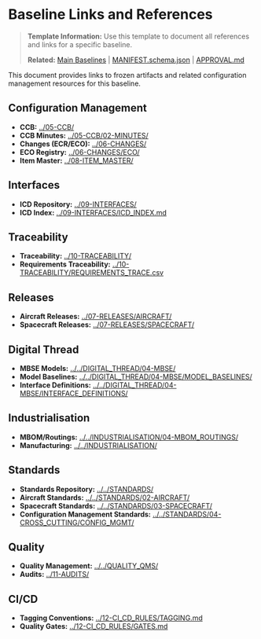 # Baseline Links and References

> **Template Information:** Use this template to document all references and links for a specific baseline.
> 
> **Related:** [Main Baselines](../../00-README.md) | [MANIFEST.schema.json](./MANIFEST.schema.json) | [APPROVAL.md](./APPROVAL.md)

This document provides links to frozen artifacts and related configuration management resources for this baseline.

## Configuration Management

- **CCB:** [../05-CCB/](../05-CCB/)
- **CCB Minutes:** [../05-CCB/02-MINUTES/](../05-CCB/02-MINUTES/)
- **Changes (ECR/ECO):** [../06-CHANGES/](../06-CHANGES/)
- **ECO Registry:** [../06-CHANGES/ECO/](../06-CHANGES/ECO/)
- **Item Master:** [../08-ITEM_MASTER/](../08-ITEM_MASTER/)

## Interfaces

- **ICD Repository:** [../09-INTERFACES/](../09-INTERFACES/)
- **ICD Index:** [../09-INTERFACES/ICD_INDEX.md](../09-INTERFACES/ICD_INDEX.md)

## Traceability

- **Traceability:** [../10-TRACEABILITY/](../10-TRACEABILITY/)
- **Requirements Traceability:** [../10-TRACEABILITY/REQUIREMENTS_TRACE.csv](../10-TRACEABILITY/)

## Releases

- **Aircraft Releases:** [../07-RELEASES/AIRCRAFT/](../07-RELEASES/AIRCRAFT/)
- **Spacecraft Releases:** [../07-RELEASES/SPACECRAFT/](../07-RELEASES/SPACECRAFT/)

## Digital Thread

- **MBSE Models:** [../../DIGITAL_THREAD/04-MBSE/](../../DIGITAL_THREAD/04-MBSE/)
- **Model Baselines:** [../../DIGITAL_THREAD/04-MBSE/MODEL_BASELINES/](../../DIGITAL_THREAD/04-MBSE/MODEL_BASELINES/)
- **Interface Definitions:** [../../DIGITAL_THREAD/04-MBSE/INTERFACE_DEFINITIONS/](../../DIGITAL_THREAD/04-MBSE/INTERFACE_DEFINITIONS/)

## Industrialisation

- **MBOM/Routings:** [../../INDUSTRIALISATION/04-MBOM_ROUTINGS/](../../INDUSTRIALISATION/)
- **Manufacturing:** [../../INDUSTRIALISATION/](../../INDUSTRIALISATION/)

## Standards

- **Standards Repository:** [../../STANDARDS/](../../STANDARDS/)
- **Aircraft Standards:** [../../STANDARDS/02-AIRCRAFT/](../../STANDARDS/02-AIRCRAFT/)
- **Spacecraft Standards:** [../../STANDARDS/03-SPACECRAFT/](../../STANDARDS/03-SPACECRAFT/)
- **Configuration Management Standards:** [../../STANDARDS/04-CROSS_CUTTING/CONFIG_MGMT/](../../STANDARDS/04-CROSS_CUTTING/CONFIG_MGMT/)

## Quality

- **Quality Management:** [../../QUALITY_QMS/](../../QUALITY_QMS/)
- **Audits:** [../11-AUDITS/](../11-AUDITS/)

## CI/CD

- **Tagging Conventions:** [../12-CI_CD_RULES/TAGGING.md](../12-CI_CD_RULES/TAGGING.md)
- **Quality Gates:** [../12-CI_CD_RULES/GATES.md](../12-CI_CD_RULES/GATES.md)
